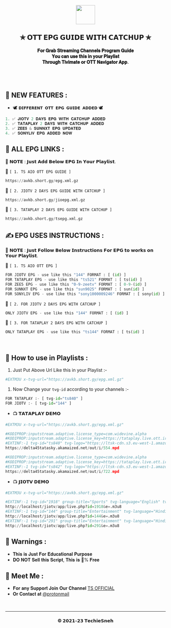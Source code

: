 <p align="center"><img src="https://play-lh.googleusercontent.com/k9OXcYUYd2Id7jSLB_Yf2EdgeeU9gdD5wS_0fe8Ze7jSPi5YI6St7ROKkS0QPM4jcg" width="60" height="60"></p>

<h2 align='center'>✯ 𝗢𝗧𝗧 𝗘𝗣𝗚 𝗚𝗨𝗜𝗗𝗘 𝗪𝗜𝗧𝗛 𝗖𝗔𝗧𝗖𝗛𝗨𝗣 ✯</h2>

<!-- DO NOT EDIT FILE AND ADD YOU NAME HERE AND PUBLISH -->
<!-- © 2021-23 TechieSneh -->

<h4 align='center'>𝐅𝐨𝐫 𝐆𝐫𝐚𝐛 𝐒𝐭𝐫𝐞𝐚𝐦𝐢𝐧𝐠 𝐂𝐡𝐚𝐧𝐧𝐞𝐥𝐬 𝐏𝐫𝐨𝐠𝐫𝐚𝐦 𝐆𝐮𝐢𝐝𝐞<br>𝐘𝐨𝐮 𝐜𝐚𝐧 𝐮𝐬𝐞 𝐭𝐡𝐢𝐬 𝐢𝐧 𝐲𝐨𝐮𝐫 𝐏𝐥𝐚𝐲𝐥𝐢𝐬𝐭<br>𝐓𝐡𝐫𝐨𝐮𝐠𝐡 𝐓𝐢𝐯𝐢𝐦𝐚𝐭𝐞 𝐨𝐫 𝐎𝐓𝐓 𝐍𝐚𝐯𝐢𝐠𝐚𝐭𝐨𝐫 𝐀𝐩𝐩.<br><br></h4>
<br>

<h2>💖 NEW FEATURES :</h2>

- 🕊️ `𝗗𝗜𝗙𝗙𝗘𝗥𝗘𝗡𝗧 𝗢𝗧𝗧 𝗘𝗣𝗚 𝗚𝗨𝗜𝗗𝗘 𝗔𝗗𝗗𝗘𝗗` 🕊️ <br>

```py
1. ✅ 𝐉𝐈𝐎𝐓𝐕 2 𝐃𝐀𝐘𝐒 𝐄𝐏𝐆 𝐖𝐈𝐓𝐇 𝐂𝐀𝐓𝐂𝐇𝐔𝐏 𝐀𝐃𝐃𝐄𝐃
2. ✅ 𝐓𝐀𝐓𝐀𝐏𝐋𝐀𝐘 2 𝐃𝐀𝐘𝐒 𝐖𝐈𝐓𝐇 𝐂𝐀𝐓𝐂𝐇𝐔𝐏 𝐀𝐃𝐃𝐄𝐃
3. ✅ 𝐙𝐄𝐄𝟓 & 𝐒𝐔𝐍𝐍𝐗𝐓 𝐄𝐏𝐆 𝐔𝐏𝐃𝐀𝐓𝐄𝐃
4. ✅ 𝐒𝐎𝐍𝐘𝐋𝐈𝐕 𝐄𝐏𝐆 𝐀𝐃𝐃𝐄𝐃 𝐍𝐎𝐖
```

<h2>🍃 ALL EPG LINKS :</h2>

📑 𝗡𝗢𝗧𝗘 : 𝗝𝘂𝘀𝘁 𝗔𝗱𝗱 𝗕𝗲𝗹𝗼𝘄 𝗘𝗣𝗚 𝗜𝗻 𝗬𝗼𝘂𝗿 𝗣𝗹𝗮𝘆𝗹𝗶𝘀𝘁.

💞 `[ 1. TS AIO OTT EPG GUIDE ]`<br>

```py
https://avkb.short.gy/epg.xml.gz
```

💞 `[ 2. JIOTV 2 DAYS EPG GUIDE WITH CATCHUP ]`<br>

```py
https://avkb.short.gy/jioepg.xml.gz
```

💞 `[ 3. TATAPLAY 2 DAYS EPG GUIDE WITH CATCHUP ]`<br>

```py
https://avkb.short.gy/tsepg.xml.gz
```

<h2>✍️ EPG USES INSTRUCTIONS :</h2>

📑 𝗡𝗢𝗧𝗘 : 𝗝𝘂𝘀𝘁 𝗙𝗼𝗹𝗹𝗼𝘄 𝗕𝗲𝗹𝗼𝘄 𝗜𝗻𝘀𝘁𝗿𝘂𝗰𝘁𝗶𝗼𝗻𝘀 𝗙𝗼𝗿 𝗘𝗣𝗚 𝘁𝗼 𝘄𝗼𝗿𝗸𝘀 𝗼𝗻 𝗬𝗼𝘂𝗿 𝗣𝗹𝗮𝘆𝗹𝗶𝘀𝘁.

💞 `[ 1. TS AIO OTT EPG ]`<br>

```py
FOR JIOTV EPG - use like this "144" FORMAT : [ (id) ]
FOR TATAPLAY EPG - use like this "ts521" FORMAT : [ ts(id) ]
FOR ZEE5 EPG - use like this "0-9-zeetv" FORMAT : [ 0-9-(id) ]
FOR SUNNXT EPG - use like this "sun9025" FORMAT : [ sun(id) ]
FOR SONYLIV EPG - use like this "sony1000009246" FORMAT : [ sony(id) ]
```

💞 `[ 2. FOR JIOTV 2 DAYS EPG WITH CATCHUP ]`<br>

```py
ONLY JIOTV EPG - use like this "144" FORMAT : [ (id) ]
```

💞 `[ 3. FOR TATAPLAY 2 DAYS EPG WITH CATCHUP ]`<br>

```py
ONLY TATAPLAY EPG - use like this "ts144" FORMAT : [ ts(id) ]
```

<br>

<h2>🤔 How to use in Playlists :</h2>

1. Just Put Above Url Like this in your Playlist :-

```py
#EXTM3U x-tvg-url="https://avkb.short.gy/epg.xml.gz"
```

1. Now Change your `tvg-id` according to your channels :-

```py
FOR TATAPLAY :- [ tvg-id="ts840" ]
FOR JIOTV :- [ tvg-id="144" ]
```

- 📺 𝗧𝗔𝗧𝗔𝗣𝗟𝗔𝗬 𝗗𝗘𝗠𝗢

```py
#EXTM3U x-tvg-url="https://avkb.short.gy/epg.xml.gz"

#KODIPROP:inputstream.adaptive.license_type=com.widevine.alpha
#KODIPROP:inputstream.adaptive.license_key=https://tataplay.live.ott.irdeto.com/Widevine/getlicense?CrmId=tatasky&AccountId=tatasky&ContentId=400000975&ls_session=eyJhbGciOiJIUzI1NiIsInR5cCI6IkpXV
#EXTINF:-1 tvg-id="ts840" tvg-logo="https://ltsk-cdn.s3.eu-west-1.amazonaws.com/jumpstart/Temp_Live/cdn/HLS/Channel/imageContent-56386-kfc14w60-v4/imageContent-56386-kfc14w60-m4.png" group-title="TSneh Spiritual",Shirdi Sai Baba
https://delta45tatasky.akamaized.net/out/i/554.mpd

#KODIPROP:inputstream.adaptive.license_type=com.widevine.alpha
#KODIPROP:inputstream.adaptive.license_key=https://tataplay.live.ott.irdeto.com/Widevine/getlicense?CrmId=tatasky&AccountId=tatasky&ContentId=400000976&ls_session=eyJhbGciOiJIUzI1NiIsInR5cCI6IkpXV
#EXTINF:-1 tvg-id="ts842" tvg-logo="https://ltsk-cdn.s3.eu-west-1.amazonaws.com/jumpstart/Temp_Live/cdn/HLS/Channel/imageContent-56389-kfdgngts-v3/imageContent-56389-kfdgngts-m3.png" group-title="TSneh Spiritual",Somnath Temple
https://delta45tatasky.akamaized.net/out/i/722.mpd
```

- 📺 𝗝𝗜𝗢𝗧𝗩 𝗗𝗘𝗠𝗢

```py
#EXTM3U x-tvg-url="https://avkb.short.gy/epg.xml.gz"

#EXTINF:-1 tvg-id="1918" group-title="Sports" tvg-language="English" tvg-logo="http://jiotv.catchup.cdn.jio.com/dare_images/images/Jio_Cricket_English.png",Jio Cricket English HD
http://localhost/jiotv/app/live.php?id=1918&e=.m3u8
#EXTINF:-1 tvg-id="144" group-title="Entertainment" tvg-language="Hindi" tvg-logo="http://jiotv.catchup.cdn.jio.com/dare_images/images/Colors_HD.png",Colors HD
http://localhost/jiotv/app/live.php?id=144&e=.m3u8
#EXTINF:-1 tvg-id="291" group-title="Entertainment" tvg-language="Hindi" tvg-logo="http://jiotv.catchup.cdn.jio.com/dare_images/images/Sony_HD.png",SET HD
http://localhost/jiotv/app/live.php?id=291&e=.m3u8
```

<h2>🚸 Warnings :</h2>

- 𝐓𝐡𝐢𝐬 𝐢𝐬 𝐉𝐮𝐬𝐭 𝐅𝐨𝐫 𝐄𝐝𝐮𝐜𝐚𝐭𝐢𝐨𝐧𝐚𝐥 𝐏𝐮𝐫𝐩𝐨𝐬𝐞
- 𝐃𝐎 𝐍𝐎𝐓 𝐒𝐞𝐥𝐥 𝐭𝐡𝐢𝐬 𝐒𝐜𝐫𝐢𝐩𝐭, 𝐓𝐡𝐢𝐬 𝐢𝐬 💯% 𝐅𝐫𝐞𝐞

<h2>🤗 Meet Me : </h2>

- 𝐅𝐨𝐫 𝐚𝐧𝐲 𝐒𝐮𝐩𝐩𝐨𝐫𝐭 𝐉𝐨𝐢𝐧 𝐎𝐮𝐫 𝐂𝐡𝐚𝐧𝐧𝐞𝐥 [TS OFFICIAL](https://bit.ly/3qzL7uD)<br>
- 𝐎𝐫 𝐂𝐨𝐧𝐭𝐚𝐜𝐭 𝐚𝐭 [@protonmail](mailto:techiesneh@protonmail.com)

<br>

---

<h4 align='center'>© 𝟮𝟬𝟮𝟭-𝟮𝟯 𝗧𝗲𝗰𝗵𝗶𝗲𝗦𝗻𝗲𝗵</h4>

<!-- DO NOT REMOVE THIS CREDIT -->
